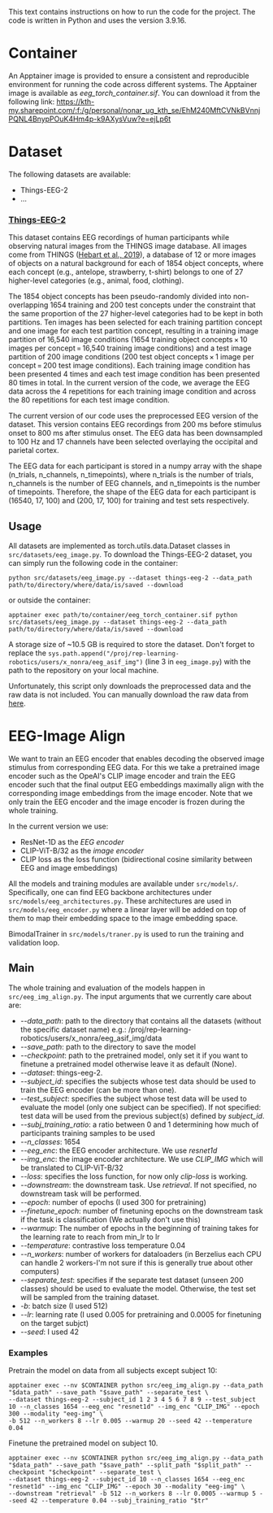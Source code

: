 This text contains instructions on how to run the code for the project. The code is written in Python and uses the version 3.9.16. 

# Container

An Apptainer image is provided to ensure a consistent and reproducible environment for running the code across different systems. The Apptainer image is available as *eeg_torch_container.sif*. You can download it from the following link: https://kth-my.sharepoint.com/:f:/g/personal/nonar_ug_kth_se/EhM240MftCVNkBVnnjPQNL4BnypPOuK4Hm4p-k9AXysVuw?e=ejLp6t 

# Dataset
The following datasets are available:
- Things-EEG-2
- ...

### [Things-EEG-2](https://www.sciencedirect.com/science/article/pii/S1053811922008758?via%3Dihub)
This dataset contains EEG recordings of human participants while observing natural images from the THINGS image database. All images come from THINGS ([Hebart et al., 2019](https://journals.plos.org/plosone/article?id=10.1371/journal.pone.0223792)), a database of 12 or more images of objects on a natural background for each of 1854 object concepts, where each concept (e.g., antelope, strawberry, t-shirt) belongs to one of 27 higher-level categories (e.g., animal, food, clothing). 

The 1854 object concepts has been pseudo-randomly divided into non-overlapping 1654 training and 200 test concepts under the constraint that the same proportion of the 27 higher-level categories had to be kept in both partitions. Ten images has been selected for each training partition concept and one image for each test partition concept, resulting in a training image partition of 16,540 image conditions (1654 training object concepts × 10 images per concept = 16,540 training image conditions) and a test image partition of 200 image conditions (200 test object concepts × 1 image per concept = 200 test image conditions). Each training image condition has been presented 4 times and each test image condition has been presented 80 times in total. In the current version of the code, we average the EEG data across the 4 repetitions for each training image condition and across the 80 repetitions for each test image condition.

The current version of our code uses the preprocessed EEG version of the dataset. This version contains EEG recordings from 200 ms before stimulus onset to 800 ms after stimulus onset. The EEG data has been downsampled to 100 Hz and 17 channels have been selected overlaying the occipital and parietal cortex. 

The EEG data for each participant is stored in a numpy array with the shape (n_trials, n_channels, n_timepoints), where n_trials is the number of trials, n_channels is the number of EEG channels, and n_timepoints is the number of timepoints. Therefore, the shape of the EEG data for each participant is (16540, 17, 100) and (200, 17, 100) for training and test sets respectively. 

## Usage

All datasets are implemented as torch.utils.data.Dataset classes in `src/datasets/eeg_image.py`. To download the Things-EEG-2 dataset, you can simply run the following code in the container:
    
    python src/datasets/eeg_image.py --dataset things-eeg-2 --data_path path/to/directory/where/data/is/saved --download

or outside the container:

    apptainer exec path/to/container/eeg_torch_container.sif python src/datasets/eeg_image.py --dataset things-eeg-2 --data_path path/to/directory/where/data/is/saved --download 

A storage size of ~10.5 GB is required to store the dataset. Don't forget to replace the `sys.path.append("/proj/rep-learning-robotics/users/x_nonra/eeg_asif_img")` (line 3 in `eeg_image.py`) with the path to the repository on your local machine.

Unfortunately, this script only downloads the preprocessed data and the raw data is not included. You can manually download the raw data from [here](https://osf.io/crxs4/).

# EEG-Image Align

We want to train an EEG encoder that enables decoding the observed image stimulus from corresponding EEG data. For this we take a pretrained image encoder such as the OpeAI's CLIP image encoder and train the EEG encoder such that the final output EEG embeddings maximally align with the corresponding image embeddings from the image encoder. Note that we only train the EEG encoder and the image encoder is frozen during the whole training. 

In the current version we use:
- ResNet-1D as the *EEG encoder*
- CLIP-ViT-B/32 as the *image encoder*
- CLIP loss as the loss function (bidirectional cosine similarity between EEG and image embeddings)

All the models and training modules are available under `src/models/`. Specifically, one can find EEG backbone architectures under `src/models/eeg_architectures.py`. These architectures are used in `src/models/eeg_encoder.py` where a linear layer will be added on top of them to map their embedding space to the image embedding space.

BimodalTrainer in `src/models/traner.py` is used to run the training and validation loop.

## Main

The whole training and evaluation of the models happen in `src/eeg_img_align.py`. The input arguments that we currently care about are: 

- *--data_path*: path to the directory that contains all the datasets (without the specific dataset name) e.g.: /proj/rep-learning-robotics/users/x_nonra/eeg_asif_img/data
- *--save_path*: path to the directory to save the model
- *--checkpoint*: path to the pretrained model, only set it if you want to finetune a pretrained model otherwise leave it as default (None).
- *--dataset*: things-eeg-2.
- *--subject_id*: specifies the subjects whose test data should be used to train the EEG encoder (can be more than one).
- *--test_subject*: specifies the subject whose test data will be used to evaluate the model (only one subject can be specified). If not specified: test data will be used from the previous subject(s) defined by *subject_id*.
- *--subj_training_ratio*: a ratio between 0 and 1 determining how much of participants training samples to be used
- *--n_classes*: 1654 
- *--eeg_enc*: the EEG encoder architecture. We use *resnet1d*
- *--img_enc*: the image encoder architecture. We use *CLIP_IMG* which will be translated to CLIP-ViT-B/32
- *--loss*: specifies the loss function, for now only *clip-loss* is working.
- *--downstream*: the downstream task. Use *retrieval*. If not specified, no downstream task will be performed.
- *--epoch*: number of epochs (I used 300 for pretraining)
- *--finetune_epoch*: number of finetuning epochs on the downstream task if the task is classification (We actually don't use this)
- *--warmup*: The number of epochs in the beginning of training takes for the learning rate to reach from min_lr to lr
- *--temperature*: contrastive loss temperature 0.04
- *--n_workers*: number of workers for dataloaders (in Berzelius each CPU can handle 2 workers-I'm not sure if this is generally true about other computers)
- *--separate_test*: specifies if the separate test dataset (unseen 200 classes) should be used to evaluate the model. Otherwise, the test set will be sampled from the training dataset.
- *-b*: batch size (I used 512)
- *--lr*: learning rate (I used 0.005 for pretraining and 0.0005 for finetuning on the target subjct)
- *--seed*: I used 42


### Examples

Pretrain the model on data from all subjects except subject 10:

    apptainer exec --nv $CONTAINER python src/eeg_img_align.py --data_path "$data_path" --save_path "$save_path" --separate_test \
    --dataset things-eeg-2 --subject_id 1 2 3 4 5 6 7 8 9 --test_subject 10 --n_classes 1654 --eeg_enc "resnet1d" --img_enc "CLIP_IMG" --epoch 300 --modality "eeg-img" \
    -b 512 --n_workers 8 --lr 0.005 --warmup 20 --seed 42 --temperature 0.04

Finetune the pretrained model on subject 10. 

```
apptainer exec --nv $CONTAINER python src/eeg_img_align.py --data_path "$data_path" --save_path "$save_path" --split_path "$split_path" --checkpoint "$checkpoint" --separate_test \
--dataset things-eeg-2 --subject_id 10 --n_classes 1654 --eeg_enc "resnet1d" --img_enc "CLIP_IMG" --epoch 30 --modality "eeg-img" \
--downstream "retrieval" -b 512 --n_workers 8 --lr 0.0005 --warmup 5 --seed 42 --temperature 0.04 --subj_training_ratio "$tr"
```

